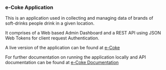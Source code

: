 ### e-Coke Application
This is an application used in collecting and managing data of brands of soft-drinks people drink in a given location.

It comprises of a Web based Admin Dashboard and a REST API using JSON Web Tokens for client request Authentication.

A live version of the application can be found at [e-Coke](https://ecoke.herokuapp.com/)

For further documentation on running the application locally and API documentation can be found at [e-Coke Documentation](https://erickmwazonga.github.io/e-Coke)
